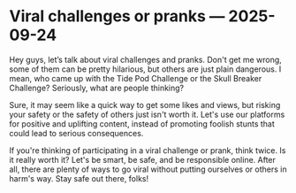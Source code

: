 # Viral challenges or pranks — 2025-09-24

Hey guys, let’s talk about viral challenges and pranks. Don't get me wrong, some of them can be pretty hilarious, but others are just plain dangerous. I mean, who came up with the Tide Pod Challenge or the Skull Breaker Challenge? Seriously, what are people thinking?

Sure, it may seem like a quick way to get some likes and views, but risking your safety or the safety of others just isn't worth it. Let's use our platforms for positive and uplifting content, instead of promoting foolish stunts that could lead to serious consequences.

If you're thinking of participating in a viral challenge or prank, think twice. Is it really worth it? Let's be smart, be safe, and be responsible online. After all, there are plenty of ways to go viral without putting ourselves or others in harm's way. Stay safe out there, folks!